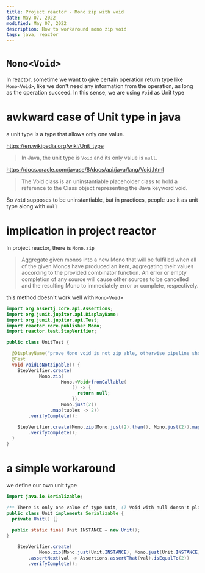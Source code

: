```yaml
---
title: Project reactor - Mono zip with void 
date: May 07, 2022
modified: May 07, 2022
description: How to workaround mono zip void
tags: java, reactor 
---
```

# `Mono<Void>`

In reactor, sometime we want to give certain operation return type like `Mono<Void>`, like we don't need any information from the operation, as long as the operation succeed. In this sense, we are using `Void` as Unit type 

# awkward case of Unit type in java

a unit type is a type that allows only one value.

https://en.wikipedia.org/wiki/Unit_type

> In Java, the unit type is `Void` and its only value is `null`.

https://docs.oracle.com/javase/8/docs/api/java/lang/Void.html


> The Void class is an uninstantiable placeholder class to hold a reference to the Class object representing the Java keyword void.

So `Void` supposes to be uninstantiable, but in practices, people use it as unit type along with `null`

# implication in project reactor

In project reactor, there is `Mono.zip` 

> Aggregate given monos into a new Mono that will be fulfilled when all of the given Monos have produced an item, aggregating their values according to the provided combinator function. An error or empty completion of any source will cause other sources to be cancelled and the resulting Mono to immediately error or complete, respectively. 

this method doesn't work well with `Mono<Void>`

```java
import org.assertj.core.api.Assertions;
import org.junit.jupiter.api.DisplayName;
import org.junit.jupiter.api.Test;
import reactor.core.publisher.Mono;
import reactor.test.StepVerifier;

public class UnitTest {

  @DisplayName("prove Mono void is not zip able, otherwise pipeline should have one element")
  @Test
  void voidIsNotzipable() {
    StepVerifier.create(
            Mono.zip(
                    Mono.<Void>fromCallable(
                        () -> {
                          return null;
                        }),
                    Mono.just(2))
                .map(tuples -> 2))
        .verifyComplete();

    StepVerifier.create(Mono.zip(Mono.just(2).then(), Mono.just(2)).map(tuples -> 2))
        .verifyComplete();
  }
}
```

# a simple workaround

we define our own unit type 

```java
import java.io.Serializable;

/** There is only one value of type Unit, () Void with null doesn't play well with Mono.zip */
public class Unit implements Serializable {
  private Unit() {}

  public static final Unit INSTANCE = new Unit();
}
```

```java
    StepVerifier.create(
            Mono.zip(Mono.just(Unit.INSTANCE), Mono.just(Unit.INSTANCE)).map(tuples -> 2))
        .assertNext(val -> Assertions.assertThat(val).isEqualTo(2))
        .verifyComplete();
```
